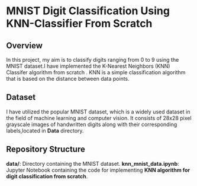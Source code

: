 # MNIST Digit Classification Using KNN-Classifier From Scratch
## Overview
In this project, my aim is to classify digits ranging from 0 to 9 using the MNIST dataset.I have implemented the K-Nearest Neighbors (KNN) Classifer algorithm from scratch . KNN is a simple classification algorithm that is based on the distance between data points.

## Dataset
I have utilized the popular MNIST dataset, which is a widely used  dataset in the field of machine learning and computer vision. It consists of 28x28 pixel grayscale images of handwritten digits along with their corresponding labels,located in **Data** directory.

## Repository Structure
**data/**: Directory containing the MNIST dataset.
**knn_mnist_data.ipynb**: Jupyter Notebook containing the code for implementing **KNN algorithm for digit classification from scratch**.
